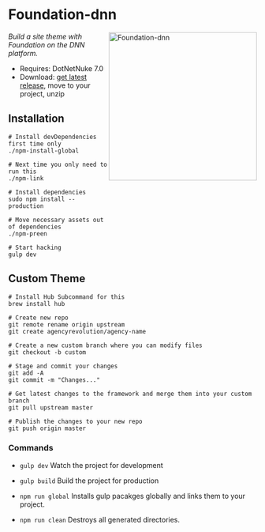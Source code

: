 # Foundation-dnn

<img src="http://foundation.agencyrevolution.com/Portals/design/Skins/Foundation/image/hero-image.svg" alt="Foundation-dnn" width="300" align="right"/>

*Build a site theme with Foundation on the DNN platform.*

* Requires: DotNetNuke 7.0
* Download: [get latest release](https://github.com/agencyrevolution/foundation-dnn/releases/latest), move to your project, unzip

## Installation

```
# Install devDependencies first time only
./npm-install-global

# Next time you only need to run this
./npm-link

# Install dependencies
sudo npm install --production

# Move necessary assets out of dependencies
./npm-preen

# Start hacking
gulp dev
```

## Custom Theme

```
# Install Hub Subcommand for this
brew install hub

# Create new repo
git remote rename origin upstream
git create agencyrevolution/agency-name

# Create a new custom branch where you can modify files
git checkout -b custom

# Stage and commit your changes
git add -A
git commit -m "Changes..."

# Get latest changes to the framework and merge them into your custom branch
git pull upstream master

# Publish the changes to your new repo
git push origin master
```

### Commands

* `gulp dev` Watch the project for development
* `gulp build` Build the project for production

* `npm run global` Installs gulp pacakges globally and links them to your project.
* `npm run clean` Destroys all generated directories.

